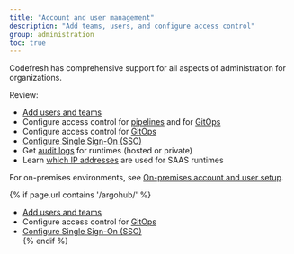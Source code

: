 ```yaml
---
title: "Account and user management"
description: "Add teams, users, and configure access control"
group: administration
toc: true
---
```


Codefresh has comprehensive support for all aspects of administration for organizations<!---in both on-premises and SaaS environments-->.  

Review:

<!--- {% if page.url contains '/docs/' %}  -->
* [Add users and teams]({{site.baseurl}}/docs/administration/account-user-management/add-users/) 
* Configure access control for [pipelines]({{site.baseurl}}/docs/administration/account-user-management/access-control/) and for [GitOps]({{site.baseurl}}/docs/administration/account-user-management/gitops-abac/)
* Configure access control for [GitOps]({{site.baseurl}}/docs/administration/account-user-management/gitops-abac/)
* [Configure Single Sign-On (SSO)]({{site.baseurl}}/docs/administration/single-sign-on/)
* Get [audit logs]({{site.baseurl}}/docs/administration/account-user-management/audit/) for runtimes (hosted or private)
* Learn [which IP addresses]({{site.baseurl}}/docs/administration/platform-ip-addresses/) are used for SAAS runtimes

For on-premises environments, see [On-premises account and user setup]({{site.baseurl}}/docs/installation/on-premises/on-prem-configuration/).
<!--- {% endif %} -->

{% if page.url contains '/argohub/' %}
* [Add users and teams]({{site.baseurl}}/docs/administration/account-user-management/add-users/) 
* Configure access control for [GitOps]({{site.baseurl}}/docs/administration/account-user-management/gitops-abac/)
* [Configure Single Sign-On (SSO)]({{site.baseurl}}/docs/administration/single-sign-on/)  
{% endif %}